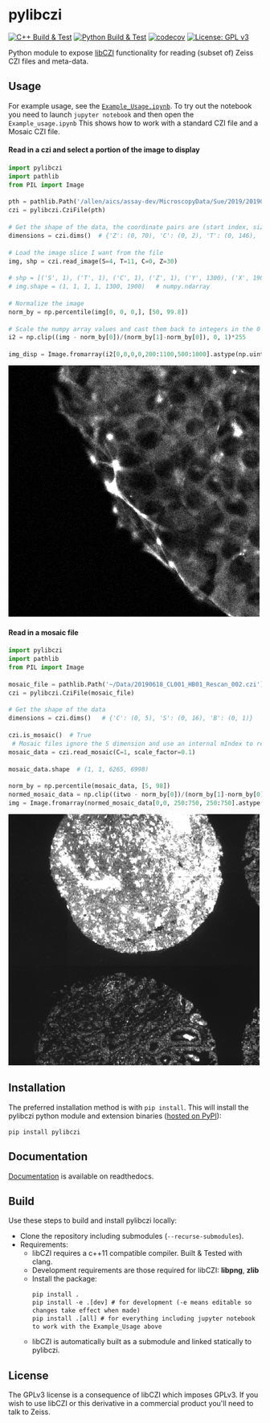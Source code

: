 # pylibczi
[![C++ Build & Test](https://github.com/AllenCellModeling/pylibczi/workflows/C%2B%2B%20Build%20%26%20Test/badge.svg)](https://github.com/AllenCellModeling/pylibczi/actions)
[![Python Build & Test](https://github.com/AllenCellModeling/pylibczi/workflows/Python%20Build%2C%20Test%2C%20%26%20Lint/badge.svg)](https://github.com/AllenCellModeling/pylibczi/actions)
[![codecov](https://codecov.io/gh/AllenCellModeling/pylibczi/branch/feature/pybind11/graph/badge.svg)](https://codecov.io/gh/AllenCellModeling/pylibczi)
[![License: GPL v3](https://img.shields.io/badge/License-GPLv3-blue.svg)](https://www.gnu.org/licenses/gpl-3.0)


Python module to expose [libCZI](https://github.com/zeiss-microscopy/libCZI) functionality for reading (subset of) Zeiss CZI files and meta-data.

## Usage

For example usage, see the [`Example_Usage.ipynb`](Example_Usage.ipynb).
To try out the notebook you need to launch `jupyter notebook` and then open the `Example_usage.ipynb`
This shows how to work with a standard CZI file and a Mosaic CZI file.

#### Read in a czi and select a portion of the image to display
```python
import pylibczi
import pathlib
from PIL import Image

pth = pathlib.Path('/allen/aics/assay-dev/MicroscopyData/Sue/2019/20190610/20190610_S02-02.czi')
czi = pylibczi.CziFile(pth)

# Get the shape of the data, the coordinate pairs are (start index, size)
dimensions = czi.dims()  # {'Z': (0, 70), 'C': (0, 2), 'T': (0, 146), 'S': (0, 12), 'B': (0, 1)}

# Load the image slice I want from the file
img, shp = czi.read_image(S=4, T=11, C=0, Z=30) 

# shp = [('S', 1), ('T', 1), ('C', 1), ('Z', 1), ('Y', 1300), ('X', 1900)]  # List[(Dimension, size), ...]
# img.shape = (1, 1, 1, 1, 1300, 1900)   # numpy.ndarray

# Normalize the image 
norm_by = np.percentile(img[0, 0, 0,], [50, 99.8])

# Scale the numpy array values and cast them back to integers in the 0 to 255 range
i2 = np.clip((img - norm_by[0])/(norm_by[1]-norm_by[0]), 0, 1)*255

img_disp = Image.fromarray(i2[0,0,0,0,200:1100,500:1000].astype(np.uint8))
```
![Colony Image](colony.png)

#### Read in a mosaic file 
```python
import pylibczi
import pathlib
from PIL import Image

mosaic_file = pathlib.Path('~/Data/20190618_CL001_HB01_Rescan_002.czi').expanduser()
czi = pylibczi.CziFile(mosaic_file)

# Get the shape of the data
dimensions = czi.dims()   # {'C': (0, 5), 'S': (0, 16), 'B': (0, 1)}

czi.is_mosaic()  # True 
 # Mosaic files ignore the S dimension and use an internal mIndex to reconstruct, the scale factor allows one to generate a manageable image
mosaic_data = czi.read_mosaic(C=1, scale_factor=0.1) 

mosaic_data.shape  # (1, 1, 6265, 6998)

norm_by = np.percentile(mosaic_data, [5, 98])
normed_mosaic_data = np.clip((itwo - norm_by[0])/(norm_by[1]-norm_by[0]), 0, 1)*255
img = Image.fromarray(normed_mosaic_data[0,0, 250:750, 250:750].astype(np.uint8))
```
![Mosaic Histology Image](histo.png)

## Installation

The preferred installation method is with `pip install`.
This will install the pylibczi python module and extension binaries ([hosted on PyPI](https://pypi.org/project/pylibczi/)):

`
pip install pylibczi
`

## Documentation

[Documentation](https://pylibczi.readthedocs.io/en/latest/index.html) is available on readthedocs.

## Build

Use these steps to build and install pylibczi locally:

* Clone the repository including submodules (`--recurse-submodules`).
* Requirements:
  * libCZI requires a c++11 compatible compiler. Built & Tested with clang.
  * Development requirements are those required for libCZI: **libpng**, **zlib**
  * Install the package:
    ```
    pip install .
    pip install -e .[dev] # for development (-e means editable so changes take effect when made)
    pip install .[all] # for everything including jupyter notebook to work with the Example_Usage above
    ```
  * libCZI is automatically built as a submodule and linked statically to pylibczi.

## License

The GPLv3 license is a consequence of libCZI which imposes GPLv3. If you wish to use libCZI or this derivative in
a commercial product you'll need to talk to Zeiss.
